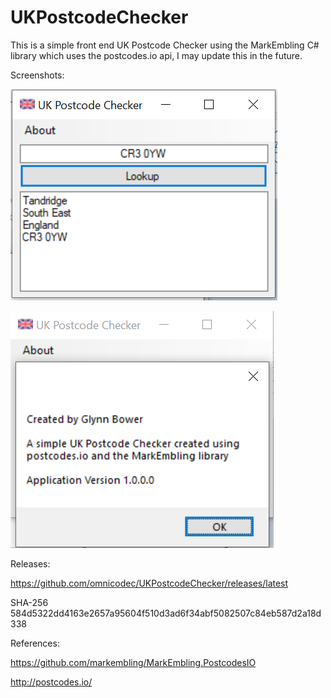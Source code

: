 # UKPostcodeChecker

This is a simple front end UK Postcode Checker using the MarkEmbling C# library which uses the postcodes.io api, I may update this in the future.

Screenshots:

![image](https://github.com/omnicodec/UKPostcodeChecker/blob/master/Screenshots/checker.png)

![image](https://github.com/omnicodec/UKPostcodeChecker/blob/master/Screenshots/about.png)


Releases:

https://github.com/omnicodec/UKPostcodeChecker/releases/latest

SHA-256	584d5322dd4163e2657a95604f510d3ad6f34abf5082507c84eb587d2a18d338

References:

https://github.com/markembling/MarkEmbling.PostcodesIO

http://postcodes.io/

